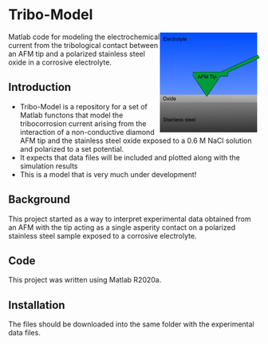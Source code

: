 # Tribo-Model
<img src = "https://github.com/sap8b/Tribo-Model/blob/master/TriboModel.png" align = "right" width = "200" height = "200">
Matlab code for modeling the electrochemical current from the tribological contact between an AFM tip and a polarized stainless steel oxide in a corrosive electrolyte.

## Introduction
* Tribo-Model is a repository for a set of Matlab functons that model the tribocorrosion current arising from the interaction of a non-conductive diamond AFM tip and the stainless steel oxide exposed to a 0.6 M NaCl solution and polarized to a set potential.    
* It expects that data files will be included and plotted along with the simulation results
* This is a model that is very much under development! 

## Background
This project started as a way to interpret experimental data obtained from an AFM with the tip acting as a single asperity contact on a polarized stainless steel sample exposed to a corrosive electrolyte.

## Code
This project was written using Matlab R2020a. 

## Installation
The files should be downloaded into the same folder with the experimental data files.
